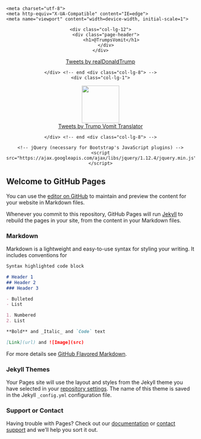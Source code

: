<head>

	<meta charset="utf-8">
	<meta http-equiv="X-UA-Compatible" content="IE=edge">
	<meta name="viewport" content="width=device-width, initial-scale=1">
   
</head>
<body>
<center>
<div class="container">

	<div class="col-lg-12">
		<div class="page-header">
			<h1>@TrumpsVomit</h1>
		</div>
	</div>

<div class="col-lg-4">
<a class="twitter-timeline" href="https://twitter.com/realDonaldTrump">Tweets by realDonaldTrump</a>
<script async src="//platform.twitter.com/widgets.js" charset="utf-8"></script>
    
    </div> <!-- end <div class="col-lg-8"> -->
    <div class="col-lg-1">
<img src="http://www.freeiconspng.com/uploads/arrow-icon-28.png" width="100" >
    </div>
<div class="col-lg-4">
<a class="twitter-timeline" href="https://twitter.com/trumpsvomit">Tweets by Trump Vomit Translator</a>
<script async src="//platform.twitter.com/widgets.js" charset="utf-8"></script>
    
    </div> <!-- end <div class="col-lg-8"> -->
    
</div> <!-- end <div class="container"> -->

    <!-- jQuery (necessary for Bootstrap's JavaScript plugins) -->
    <script src="https://ajax.googleapis.com/ajax/libs/jquery/1.12.4/jquery.min.js"></script>

<!-- bootstrap JavaScript -->
<script src="libs/js/bootstrap/dist/js/bootstrap.min.js"></script>
<script src="libs/js/bootstrap/docs-assets/js/holder.js"></script>

<!-- HTML5 Shiv and Respond.js IE8 support of HTML5 elements and media queries -->
<!-- WARNING: Respond.js doesn't work if you view the page via file:// -->
<!--[if lt IE 9]>
<script src="https://oss.maxcdn.com/libs/html5shiv/3.7.0/html5shiv.js"></script>
<script src="https://oss.maxcdn.com/libs/respond.js/1.4.2/respond.min.js"></script>
<![endif]-->
</center>
</body>
</html>



## Welcome to GitHub Pages

You can use the [editor on GitHub](https://github.com/trumpsvomit/trumpsvomit/edit/master/index.md) to maintain and preview the content for your website in Markdown files.

Whenever you commit to this repository, GitHub Pages will run [Jekyll](https://jekyllrb.com/) to rebuild the pages in your site, from the content in your Markdown files.

### Markdown

Markdown is a lightweight and easy-to-use syntax for styling your writing. It includes conventions for

```markdown
Syntax highlighted code block

# Header 1
## Header 2
### Header 3

- Bulleted
- List

1. Numbered
2. List

**Bold** and _Italic_ and `Code` text

[Link](url) and ![Image](src)
```

For more details see [GitHub Flavored Markdown](https://guides.github.com/features/mastering-markdown/).

### Jekyll Themes

Your Pages site will use the layout and styles from the Jekyll theme you have selected in your [repository settings](https://github.com/trumpsvomit/trumpsvomit/settings). The name of this theme is saved in the Jekyll `_config.yml` configuration file.

### Support or Contact

Having trouble with Pages? Check out our [documentation](https://help.github.com/categories/github-pages-basics/) or [contact support](https://github.com/contact) and we’ll help you sort it out.
